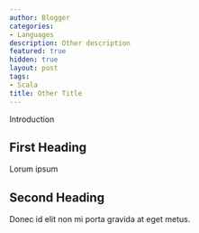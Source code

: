 ```yaml
---
author: Blogger
categories:
- Languages
description: Other description
featured: true
hidden: true
layout: post
tags:
- Scala
title: Other Title
---
```


Introduction

## First Heading

Lorum ipsum

## Second Heading

Donec id elit non mi porta gravida at eget metus.